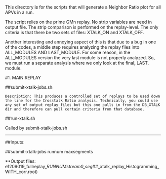 This directory is for the scripts that will generate a Neighbor Ratio plot for all APVs in a run.

The script relies on the prime GMn replay. No strip variables are need in output file. The strip comparison is performed on the replay-level.
The only criteria is that there be two sets of files: XTALK_ON and XTALK_OFF.

Another interesting and annoying aspect of this is that due to a bug in one of the codes, a middle step requires analyzing the replay files into ALL_MODULES AND LAST_MODULE. For some reason, in the ALL_MODULES version the very last module is not properly analyzed. So, we must run a separate analysis where we only look at the final, LAST, module.

#1. MAIN REPLAY

  ##submit-xtalk-jobs.sh

    Description: This produces a controlled set of replays to be used down the line for the Crosstalk Ratio analysis. Technically, you could use any set of output replay files but this one pulls in from the DB_XTALK dir and therefore can pull certain criteria from that database.

  ##run-xtalk.sh

   Called by submit-xtalk-jobs.sh
   
  -------------------------------------------------------------------
  ##Inputs:
  
  ##submit-xtalk-jobs runnum maxsegments
  
  **Output files: e1209019_fullreplay_$RUNNUM$_stream0_seg#_#_xtalk_replay_Histogramming_WITH_corr.root)

